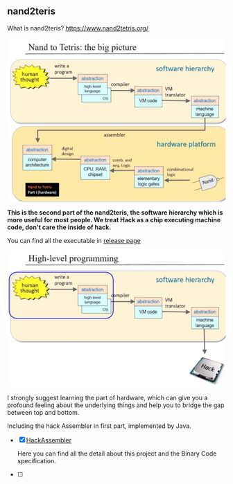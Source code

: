 ## nand2teris

What is nand2teris?
https://www.nand2tetris.org/

![](img/big-picture.png)

**This is the second part of the nand2teris, the software hierarchy which is more useful for most people.
We treat Hack as a chip executing machine code, don't care the inside of hack.**

You can find all the executable in [release page](https://github.com/Lunaticf/nand2teris/releases)

![](img/software.png)


I strongly suggest learning the part of hardware, which can give you a profound feeling about the underlying things 
and help you to bridge the gap between top and bottom.

Including the hack Assembler in first part, implemented by Java.


- [x] [HackAssembler](https://www.nand2tetris.org/project06)

    Here you can find all the detail about this project and the Binary Code specification.
- [ ] 
